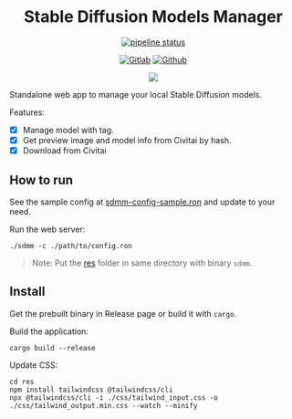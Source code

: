 <div align="center">

Stable Diffusion Models Manager
===============================

[![pipeline status](https://gitlab.com/kimtinh/sdmm/badges/master/pipeline.svg)](https://gitlab.com/kimtinh/sdmm/-/commits/master)

[![Gitlab](https://img.shields.io/badge/gitlab-%23181717.svg?style=for-the-badge&logo=gitlab&logoColor=white)](https://gitlab.com/kimtinh/sdmm)
[![Github](https://img.shields.io/badge/github-%23121011.svg?style=for-the-badge&logo=github&logoColor=white)](https://github.com/dothanhtrung/sdmm)

![](./preview.png)

</div>

Standalone web app to manage your local Stable Diffusion models.

Features:
* [x] Manage model with tag.
* [x] Get preview image and model info from Civitai by hash.
* [x] Download from Civitai

How to run
----------

See the sample config at [sdmm-config-sample.ron](./sdmm-config-sample.ron) and update to your need.

Run the web server:
```shell
./sdmm -c ./path/to/config.ron
```

> Note: Put the [res](./res) folder in same directory with binary `sdmm`.

Install
-------

Get the prebuilt binary in Release page or build it with `cargo`.

Build the application:
```shell
cargo build --release
```

Update CSS:
```shell
cd res
npm install tailwindcss @tailwindcss/cli 
npx @tailwindcss/cli -i ./css/tailwind_input.css -o ./css/tailwind_output.min.css --watch --minify
```